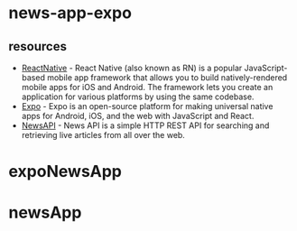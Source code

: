 # news-app-expo

## resources
- [ReactNative](https://reactnative.dev/) - React Native (also known as RN) is a popular JavaScript-based mobile app framework that allows you to build natively-rendered mobile apps for iOS and Android. The framework lets you create an application for various platforms by using the same codebase.
- [Expo](https://docs.expo.dev/) - Expo is an open-source platform for making universal native apps for Android, iOS, and the web with JavaScript and React.
- [NewsAPI](https://newsapi.org/docs) - News API is a simple HTTP REST API for searching and retrieving live articles from all over the web.

# expoNewsApp
# newsApp
